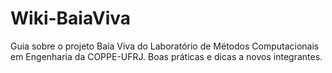 # Wiki-BaiaViva
Guia sobre o projeto Baía Viva do Laboratório de Métodos Computacionais em Engenharia da COPPE-UFRJ. Boas práticas e dicas a novos integrantes.
